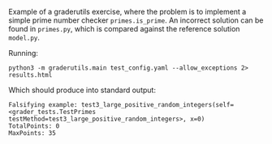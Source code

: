 Example of a graderutils exercise, where the problem is to implement a simple prime number checker `primes.is_prime`.
An incorrect solution can be found in `primes.py`, which is compared against the reference solution `model.py`.

Running:
```
python3 -m graderutils.main test_config.yaml --allow_exceptions 2> results.html
```
Which should produce into standard output:
```
Falsifying example: test3_large_positive_random_integers(self=<grader_tests.TestPrimes testMethod=test3_large_positive_random_integers>, x=0)
TotalPoints: 0
MaxPoints: 35
```
